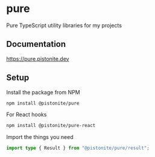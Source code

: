 # pure

Pure TypeScript utility libraries for my projects

## Documentation

https://pure.pistonite.dev

## Setup

Install the package from NPM

```bash
npm install @pistonite/pure
```

For React hooks

```bash
npm install @pistonite/pure-react
```

Import the things you need

```typescript
import type { Result } from "@pistonite/pure/result";
```
